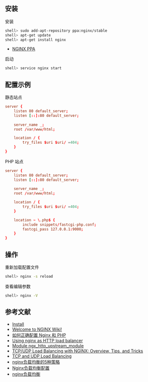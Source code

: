 ## 安装

安装

```sh
shell> sudo add-apt-repository ppa:nginx/stable
shell> apt-get update
shell> apt-get install nginx
```

- [NGINX PPA](https://launchpad.net/~nginx/+archive/ubuntu/stable)


启动

```sh
shell> service nginx start
```

## 配置示例

静态站点

```conf
server {
    listen 80 default_server;
    listen [::]:80 default_server;
    
    server_name _;
    root /var/www/html;

    location / {
        try_files $uri $uri/ =404;
    }
}
```

PHP 站点

```conf
server {
    listen 80 default_server;
    listen [::]:80 default_server;
    
    server_name _;
    root /var/www/html;

    location / {
        try_files $uri $uri/ =404;
    }

    location ~ \.php$ {
        include snippets/fastcgi-php.conf;
        fastcgi_pass 127.0.0.1:9000;
    }
}
```

## 操作

重新加载配置文件

```sh
shell> nginx -s reload
```

查看编辑参数

```sh
shell> nginx -V
```

## 参考文献

- [Install](https://www.nginx.com/resources/wiki/start/topics/tutorials/install/)
- [Welcome to NGINX Wiki!](https://www.nginx.com/resources/wiki/)
- [如何正确配置 Nginx 和 PHP](http://blog.jobbole.com/50121/)
- [Using nginx as HTTP load balancer](http://nginx.org/en/docs/http/load_balancing.html)
- [Module ngx_http_upstream_module](http://nginx.org/en/docs/http/ngx_http_upstream_module.html)
- [TCP/UDP Load Balancing with NGINX: Overview, Tips, and Tricks](https://www.nginx.com/blog/tcp-load-balancing-udp-load-balancing-nginx-tips-tricks/#filter)
- [TCP and UDP Load Balancing](https://docs.nginx.com/nginx/admin-guide/load-balancer/tcp-udp-load-balancer/)
- [nginx负载均衡的5种策略](https://segmentfault.com/a/1190000014483200)
- [Nginx负载均衡配置](https://blog.csdn.net/xyang81/article/details/51702900)
- [nginx负载均衡](https://thief.one/2017/08/22/1/)
